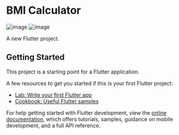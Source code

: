 # BMI Calculator

![image](https://github.com/faridfadhlan666/BMI-Calculator/assets/162896380/18ec45ca-61de-4e9a-9602-ae3233a9008c)
![image](https://github.com/faridfadhlan666/BMI-Calculator/assets/162896380/44fd2240-45b9-4d44-b006-c39408609c88)

A new Flutter project.

## Getting Started

This project is a starting point for a Flutter application.

A few resources to get you started if this is your first Flutter project:

- [Lab: Write your first Flutter app](https://docs.flutter.dev/get-started/codelab)
- [Cookbook: Useful Flutter samples](https://docs.flutter.dev/cookbook)

For help getting started with Flutter development, view the
[online documentation](https://docs.flutter.dev/), which offers tutorials,
samples, guidance on mobile development, and a full API reference.
